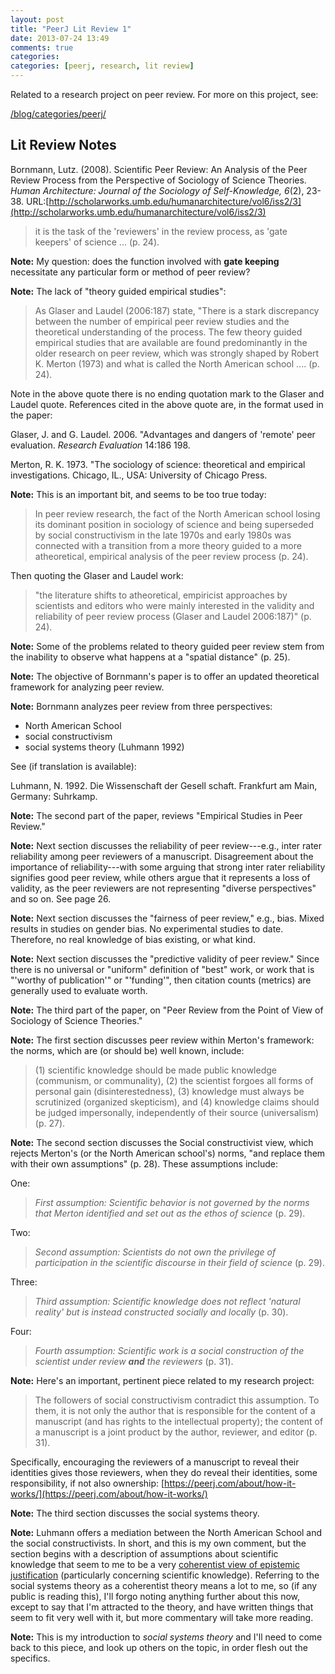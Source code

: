 ```yaml
---
layout: post
title: "PeerJ Lit Review 1"
date: 2013-07-24 13:49
comments: true
categories: 
categories: [peerj, research, lit review]
---
```


Related to a research project on peer review. For more on this
project, see:

[/blog/categories/peerj/](/blog/categories/peerj/)

## Lit Review Notes

Bornmann, Lutz. (2008). Scientific Peer Review: An Analysis of the
Peer Review Process from the Perspective of Sociology of Science
Theories. *Human Architecture: Journal of the Sociology of
Self-Knowledge, 6*(2), 23-38.
URL:[http://scholarworks.umb.edu/humanarchitecture/vol6/iss2/3](http://scholarworks.umb.edu/humanarchitecture/vol6/iss2/3)

> it is the task of the 'reviewers' in the review process, as
> 'gate keepers' of science ... (p. 24).

**Note:** My question: does the function involved with **gate
keeping** necessitate any particular form or method of peer
review?

**Note:** The lack of "theory guided empirical studies":

> As Glaser and Laudel (2006:187) state, "There is a stark
> discrepancy between the number of empirical peer review studies
> and the theoretical understanding of the process. The few theory
> guided empirical studies that are available are found
> predominantly in the older research on peer review, which was
> strongly shaped by Robert K. Merton (1973) and what is called
> the North American school .... (p. 24).

Note in the above quote there is no ending quotation mark to the
Glaser and Laudel quote. References cited in the above quote are,
in the format used in the paper:

Glaser, J. and G. Laudel. 2006. "Advantages and dangers of
'remote' peer evaluation. *Research Evaluation* 14:186 198.

Merton, R. K. 1973. "The sociology of science: theoretical and
empirical investigations. Chicago, IL., USA: University of Chicago
Press.

**Note:** This is an important bit, and seems to be too true
today:

> In peer review research, the fact of the North American school
> losing its dominant position in sociology of science and being
> superseded by social constructivism in the late 1970s and early
> 1980s was connected with a transition from a more theory guided
> to a more atheoretical, empirical analysis of the peer review
> process (p. 24).

Then quoting the Glaser and Laudel work:

> "the literature shifts to atheoretical, empiricist approaches by
> scientists and editors who were mainly interested in the
> validity and reliability of peer review process (Glaser and
> Laudel 2006:187)" (p. 24).

**Note:** Some of the problems related to theory guided peer
review stem from the inability to observe what happens at a
"spatial distance" (p. 25).

**Note:** The objective of Bornmann's paper is to offer an updated
theoretical framework for analyzing peer review.

**Note:** Bornmann analyzes peer review from three perspectives:

- North American School
- social constructivism
- social systems theory (Luhmann 1992)

See (if translation is available):

Luhmann, N. 1992. Die Wissenschaft der Gesell schaft. Frankfurt am
Main, Germany: Suhrkamp.

**Note:** The second part of the paper, reviews "Empirical
Studies in Peer Review."

**Note:** Next section discusses the reliability of peer
review---e.g., inter rater reliability among peer reviewers of a
manuscript. Disagreement about the importance of
reliability---with some arguing that strong inter rater
reliability signifies good peer review, while others argue that it
represents a loss of validity, as the peer reviewers are not
representing "diverse perspectives" and so on. See page 26.

**Note:** Next section discusses the "fairness of peer review,"
e.g., bias. Mixed results in studies on gender bias. No
experimental studies to date. Therefore, no real knowledge of bias
existing, or what kind.

**Note:** Next section discusses the "predictive validity of peer
review." Since there is no universal or "uniform" definition of
"best" work, or work that is "'worthy of publication'" or
"'funding'", then citation counts (metrics) are generally used to
evaluate worth.

**Note:** The third part of the paper, on "Peer Review from the
Point of View of Sociology of Science Theories."

**Note:** The first section discusses peer review within Merton's
framework: the norms, which are (or should be) well known,
include:

> (1) scientific knowledge should be made public knowledge
> (communism, or communality), (2) the scientist forgoes all forms
> of personal gain (disinterestedness), (3) knowledge must always
> be scrutinized (organized skepticism), and (4) knowledge claims
> should be judged impersonally, independently of their source
> (universalism) (p. 27).

**Note:** The second section discusses the Social constructivist
view, which rejects Merton's (or the North American school's)
norms, "and replace them with their own assumptions" (p. 28).
These assumptions include:

One:

> *First assumption: Scientific behavior is not governed by the
> norms that Merton identified and set out as the ethos of
> science* (p. 29).

Two:

> *Second assumption: Scientists do not own the privilege of
> participation in the scientific discourse in their field of
> science* (p. 29).

Three:

> *Third assumption: Scientific knowledge does not reflect
> 'natural reality' but is instead constructed socially and
> locally* (p. 30).

Four:

> *Fourth assumption: Scientific work is a social construction of
> the scientist under review **and** the reviewers* (p. 31).

**Note:** Here's an important, pertinent piece related to my
research project:

> The followers of social constructivism contradict this
> assumption. To them, it is not only the author that is
> responsible for the content of a manuscript (and has rights to
> the intellectual property); the content of a manuscript is a
> joint product by the author, reviewer, and editor (p. 31).

Specifically, encouraging the reviewers of a manuscript to reveal
their identities gives those reviewers, when they do reveal their
identities, some responsibility, if not also ownership:
[https://peerj.com/about/how-it-works/](https://peerj.com/about/how-it-works/)

**Note:** The third section discusses the social systems theory.

**Note:** Luhmann offers a mediation between the North American
School and the social constructivists. In short, and this is my
own comment, but the section begins with a description of
assumptions about scientific knowledge that seem to me to be a
very [coherentist view of epistemic justification][1]
(particularly concerning scientific knowledge). Referring to the
social systems theory as a coherentist theory means a lot to me,
so (if any public is reading this), I'll forgo noting anything
further about this now, except to say that I'm attracted to the
theory, and have written things that seem to fit very well with
it, but more commentary will take more reading.

[1]: http://plato.stanford.edu/entries/justep-coherence/

**Note:** This is my introduction to *social systems theory* and
I'll need to come back to this piece, and look up others on the
topic, in order flesh out the specifics.
